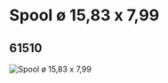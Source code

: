 # Spool ø 15,83 x 7,99
## 61510
![Spool ø 15,83 x 7,99](https://lc-www-live-s.legocdn.com/media/bricks/5/2/4521532.jpg)